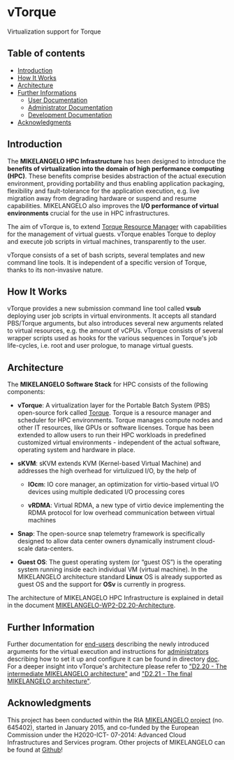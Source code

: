 # vTorque

Virtualization support for Torque

## Table of contents

* [Introduction](#introduction)
* [How It Works](#how-it-works)
* [Architecture](#architecture)
* [Further Informations](further-informations)
    * [User Documentation](doc/userdoc.md)
    * [Administrator Documentation](doc/admindoc.md)
    * [Development Documentation](doc/devdoc.md)
* [Acknowledgments](#acknowledgments)


## Introduction

The **MIKELANGELO HPC Infrastructure** has been designed to introduce the **benefits of virtualization into the domain of high performance computing (HPC)**. These benefits comprise besides abstraction of the actual execution environment, providing portability and thus enabling application packaging, flexibility and fault-tolerance for the application execution, e.g. live migration away from degrading hardware or suspend and resume capabilities.
MIKELANGELO also improves the **I/O performance of virtual environments** crucial for the use in HPC infrastructures.

The aim of vTorque is, to extend [Torque Resource Manager](http://www.adaptivecomputing.com/products/open-source/torque/) with capabilities for the management of virtual guests. vTorque enables Torque to deploy and execute job scripts in virtual machines, transparently to the user.

vTorque consists of a set of bash scripts, several templates and new command line tools. It is independent of a specific version of Torque, thanks to its non-invasive nature.


## How It Works

vTorque provides a new submission command line tool called **vsub** deploying user job scripts in virtual environments.
It accepts all standard PBS/Torque arguments, but also introduces several new arguments related to virtual resources, e.g. the amount of vCPUs.
vTorque consists of several wrapper scripts used as hooks for the various sequences in Torque's job life-cycles, i.e. root and user prologue, to manage virtual guests.


## Architecture

The **MIKELANGELO Software Stack** for HPC consists of the following components:

- **vTorque**: A virtualization layer for the Portable Batch System (PBS) open-source fork called [Torque](http://www.adaptivecomputing.com/products/open-source/torque/). Torque is a resource manager and scheduler for HPC environments. Torque manages compute nodes and other IT resources, like GPUs or software licenses. Torque has been extended to allow users to run their HPC workloads in predefined customized virtual environments - independent of the actual software, operating system and hardware in place.

- **sKVM**: sKVM extends KVM (Kernel-based Virtual Machine) and addresses the high overhead for virtulizued I/O, by the help of

    - **IOcm**: IO core manager, an optimization for virtio-based virtual I/O devices using multiple dedicated I/O processing cores

    - **vRDMA**: Virtual RDMA, a new type of virtio device implementing the RDMA protocol for low overhead communication between virtual machines

- **Snap**: The open-source snap telemetry framework is specifically designed to allow data center owners dynamically instrument cloud-scale data-centers.

- **Guest OS**: The guest operating system (or “guest OS”) is the operating system running inside each individual VM (virtual machine). In the MIKELANGELO architecture standard **Linux** OS is already supported as guest OS and the support for **OSv** is currently in progress.

The architecture of MIKELANGELO HPC Infrastructure is explained in detail in the document [MIKELANGELO-WP2-D2.20-Architecture](https://www.mikelangelo-project.eu/wp-content/uploads/2016/07/MIKELANGELO-WP2.20-USTUTT-v2.0.pdf).

## Further Information

Further documentation for [end-users](doc/userdoc.md) describing the newly introduced arguments for the virtual execution and instructions for [administrators](doc/admindoc.md) describing how to set it up and configure it can be found in directory [doc](doc/).
For a deeper insight into vTorque's architecture please refer to ["D2.20 - The intermediate MIKELANGELO architecture"](https://www.mikelangelo-project.eu/wp-content/uploads/2016/07/MIKELANGELO-WP2.2-USTUTT-v2.0.pdf) and ["D2.21 - The final MIKELANGELO architecture"](https://www.mikelangelo-project.eu/wp-content/uploads/2017/07/MIKELANGELO-WP2.21-USTUTT-v2.0.pdf).


## Acknowledgments

This project has been conducted within the RIA [MIKELANGELO project](https://www.mikelangelo-project.eu/) (no. 645402), started in January 2015, and co-funded by the European Commission under the H2020-ICT- 07-2014: Advanced Cloud Infrastructures and Services program.
Other projects of MIKELANGELO can be found at [Github](https://github.com/mikelangelo-project)!
